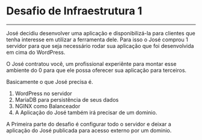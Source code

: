 
# Desafio de Infraestrutura 1
---

José decidiu desenvolver uma aplicação e disponibilizá-la para clientes que tenha interesse em utilizar a ferramenta dele. Para isso o José comprou 1 servidor para que seja necessário rodar sua aplicação que foi desenvolvida em cima do WordPress.

O José contratou você, um profissional experiênte para montar esse ambiente do 0 para que ele possa oferecer sua aplicação para terceiros.

Basicamente o que José precisa é.

1. WordPress no servidor
2. MariaDB para persistência de seus dados
3. NGINX como Balanceador
4. A Aplicação do José também irá precisar de um dominio.

A Primeira parte do desafio é configurar todo o servidor e deixar a aplicação do José publicada para acesso externo por um dominio.

